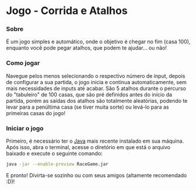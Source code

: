 # Jogo - Corrida e Atalhos

### Sobre
É um jogo simples e automático, onde o objetivo é chegar no fim (casa 100), enquanto você pode pegar atalhos, que podem te ajudar... ou não!

### Como jogar
Navegue pelos menos selecionando o respectivo número de input, depois de configurar a sua partida, o jogo inicia e continua automaticamente, sem mais necessidades de inputs até acabar.
São 5 atalhos durante o percurso do "tabuleiro" de 100 casas, que são pré definidos antes do início da partida, porém as saídas dos atalhos são totalmente aleatórias, podendo te levar para a penúltima casa (se tiver muita sorte) ou levá-lo para as primeiras casas do jogo!

### Iniciar o jogo
Primeiro, é necessário ter o [Java](https://www.java.com/pt-BR/download/) mais recente instalado em sua máquina.
Após isso, abra o terminal, acesse o diretório em que está o arquivo baixado e execute o seguinte comando:

```bash
java -jar --enable-preview RaceGame.jar
```

E pronto! Divirta-se sozinho ou com seus amigos (altamente recomendado :D)!